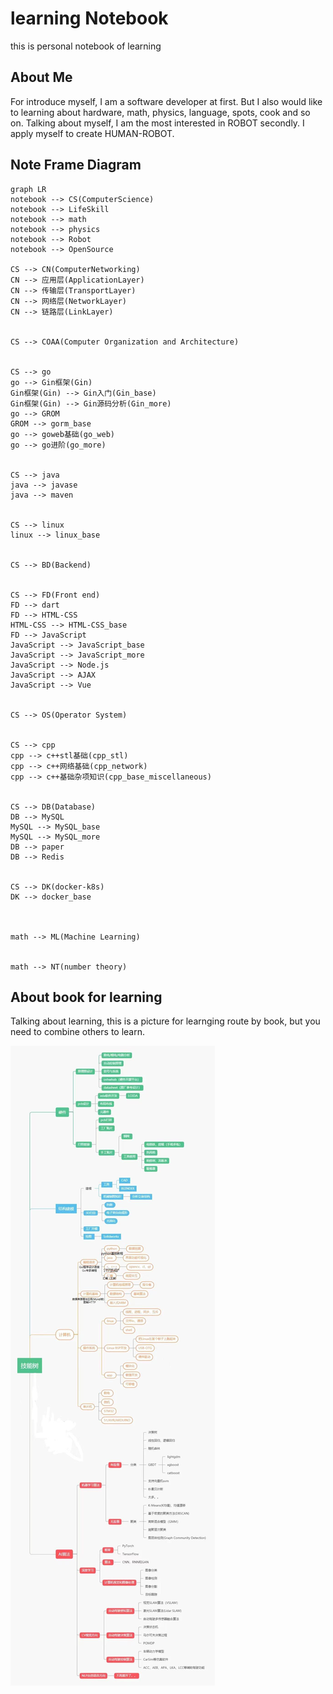 # learning Notebook
this is personal notebook of learning



## About Me

For introduce myself, I am a software developer at first. But I also would like to learning about hardware, math, physics, language, spots, cook and so on. Talking about myself, I am the most interested in ROBOT secondly. I apply myself to create HUMAN-ROBOT.



## Note Frame Diagram

```mermaid
graph LR
notebook --> CS(ComputerScience)
notebook --> LifeSkill
notebook --> math
notebook --> physics
notebook --> Robot
notebook --> OpenSource

CS --> CN(ComputerNetworking)
CN --> 应用层(ApplicationLayer)
CN --> 传输层(TransportLayer)
CN --> 网络层(NetworkLayer)
CN --> 链路层(LinkLayer)


CS --> COAA(Computer Organization and Architecture)


CS --> go
go --> Gin框架(Gin)
Gin框架(Gin) --> Gin入门(Gin_base)
Gin框架(Gin) --> Gin源码分析(Gin_more)
go --> GROM
GROM --> gorm_base
go --> goweb基础(go_web)
go --> go进阶(go_more)


CS --> java
java --> javase
java --> maven


CS --> linux
linux --> linux_base


CS --> BD(Backend)


CS --> FD(Front end)
FD --> dart
FD --> HTML-CSS
HTML-CSS --> HTML-CSS_base
FD --> JavaScript
JavaScript --> JavaScript_base
JavaScript --> JavaScript_more
JavaScript --> Node.js
JavaScript --> AJAX
JavaScript --> Vue


CS --> OS(Operator System)


CS --> cpp
cpp --> c++stl基础(cpp_stl)
cpp --> c++网络基础(cpp_network)
cpp --> c++基础杂项知识(cpp_base_miscellaneous)


CS --> DB(Database)
DB --> MySQL
MySQL --> MySQL_base
MySQL --> MySQL_more
DB --> paper
DB --> Redis


CS --> DK(docker-k8s)
DK --> docker_base



math --> ML(Machine Learning)


math --> NT(number theory)
```





## About book for learning

Talking about learning, this is a picture for learnging route by book, but you need to combine others to learn. 

<img src = "LearningRouteBook.jpg">
